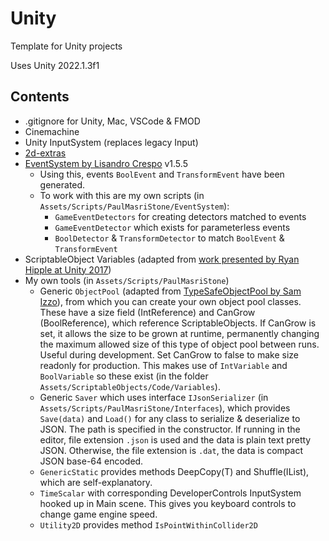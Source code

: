 # Unity
Template for Unity projects

Uses Unity 2022.1.3f1

## Contents
- .gitignore for Unity, Mac, VSCode & FMOD
- Cinemachine
- Unity InputSystem (replaces legacy Input)
- [2d-extras](https://github.com/Unity-Technologies/2d-extras)
- [EventSystem by Lisandro Crespo](https://github.com/lisandroct/EventSystem) v1.5.5
    - Using this, events `BoolEvent` and `TransformEvent` have been generated.
    - To work with this are my own scripts (in `Assets/Scripts/PaulMasriStone/EventSystem`):
        - `GameEventDetectors` for creating detectors matched to events
        - `GameEventDetector` which exists for parameterless events
        - `BoolDetector` & `TransformDetector` to match `BoolEvent` & `TransformEvent`
- ScriptableObject Variables (adapted from [work presented by Ryan Hipple at Unity 2017](https://github.com/roboryantron/Unite2017))
- My own tools (in `Assets/Scripts/PaulMasriStone`)
    - Generic `ObjectPool` (adapted from [TypeSafeObjectPool by Sam Izzo](https://github.com/samizzo/TypeSafeObjectPool)), from which you can create your own object pool classes. These have a size field (IntReference) and CanGrow (BoolReference), which reference ScriptableObjects. If CanGrow is set, it allows the size to be grown at runtime, permanently changing the maximum allowed size of this type of object pool between runs. Useful during development. Set CanGrow to false to make size readonly for production. This makes use of `IntVariable` and `BoolVariable` so these exist (in the folder `Assets/ScriptableObjects/Code/Variables`).
    - Generic `Saver` which uses interface `IJsonSerializer` (in `Assets/Scripts/PaulMasriStone/Interfaces`), which provides `Save(data)` and `Load()` for any class to serialize & deserialize to JSON. The path is specified in the constructor. If running in the editor, file extension `.json` is used and the data is plain text pretty JSON. Otherwise, the file extension is `.dat`, the data is compact JSON base-64 encoded.
    - `GenericStatic` provides methods DeepCopy(T) and Shuffle(IList<T>), which are self-explanatory.
    - `TimeScalar` with corresponding DeveloperControls InputSystem hooked up in Main scene. This gives you keyboard controls to change game engine speed.
    - `Utility2D` provides method `IsPointWithinCollider2D`
